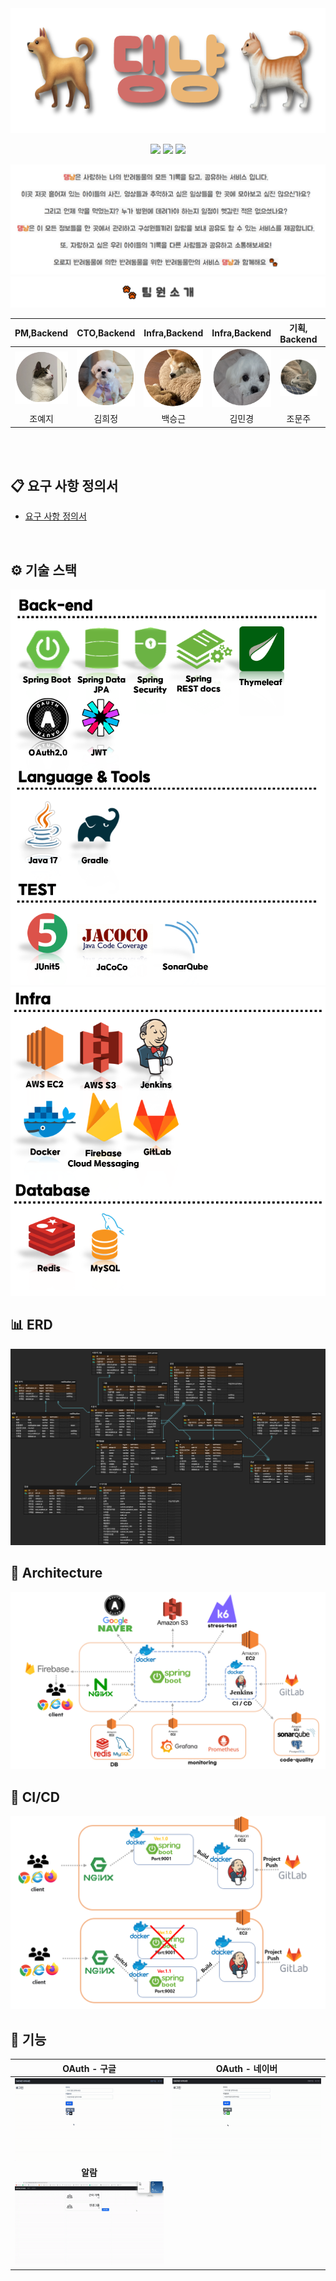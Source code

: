 <div align="center" >

<img src="readme_img/댕냥타이틀.png" width="600" height="200">    

<a href="https://daengnyang.store"><img src="https://img.shields.io/badge/daengnyang-4285F4?style=flat&logo=Google Chrome&logoColor=white" /></a>
<a href="https://daengnyang.store/docs/index.html"><img src="https://img.shields.io/badge/restdocs-83B81A?style=flat&logo=Google Chrome&logoColor=white" /></a>
<a href="https://daengnyangproject.tistory.com/"><img src="https://img.shields.io/badge/techblog-ECD53F?style=flat&logo=Google Chrome&logoColor=white" /></a>

<img src="readme_img/댕냥소개글수정.png">

<img src="readme_img/팀원.png">

|                                PM,Backend                                 |                                CTO,Backend                                |                               Infra,Backend                               |                               Infra,Backend                               |                                기획, Backend                                |                                기획, Backend                                |
|:-------------------------------------------------------------------------:|:-------------------------------------------------------------------------:|:-------------------------------------------------------------------------:|:-------------------------------------------------------------------------:|:-------------------------------------------------------------------------:|:-------------------------------------------------------------------------:|
|                      <img src="readme_img/예지.png" width="120">                       |                      <img src="readme_img/희정.png" width="120">                       |                      <img src="readme_img/승근.png" width="120">                       |                      <img src="readme_img/민경.png" width="120">                       |                      <img src="readme_img/문주.png" width="120">                       |                      <img src="readme_img/상훈.png" width="120">                       |
|                                    조예지                                    |                                    김희정                                    |                                    백승근                                    |                                    김민경                                    |                                    조문주                                    |                                    이상훈                                    |

</div>

<br>
<br>

## 📋 요구 사항 정의서
- [요구 사항 정의서](https://nebulous-purple-edf.notion.site/8f77852e26d24510ab582ab5b9eb03b5)


<br>

## ⚙ 기술 스택
<img src="readme_img/스택10.png">
<img src="readme_img/스택11.png">

<br>

## 📊 ERD
<img src="readme_img/daengnyang.png">

<br>

## 📌 Architecture
<img src="readme_img/댕냥뽀짝아키텍쳐.png">

<br>

## 📌 CI/CD
<img src="readme_img/댕냥뽀짝CICD.png">

<br>

## 📌 기능

|            OAuth - 구글            | OAuth - 네이버 |
|:--------------------------------:|:-----------:|
| <img src="readme_img/구글로그인.gif"> | <img src="readme_img/네이버로그인.gif"> |
|            <b>알람</b>             ||
|   <img src="readme_img/알람.gif">   ||

